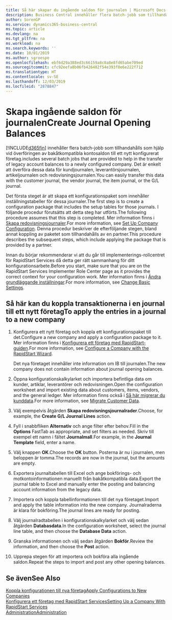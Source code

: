 ```yaml
---
title: Så här skapar du ingående saldon för journalen | Microsoft Docs
description: Business Central innehåller flera batch-jobb som tillhandahålls som hjälp vid överföringen av bakåtkompatibla kontosaldon till ett nykonfigurerat företag. Du kan enkelt överföra data med bokföring i journaler.
author: SorenGP
ms.service: dynamics365-business-central
ms.topic: article
ms.devlang: na
ms.tgt_pltfrm: na
ms.workload: na
ms.search.keywords: ''
ms.date: 10/01/2019
ms.author: sgroespe
ms.openlocfilehash: ebf6d29a388ed3c66159a8c8a8e8fd65abe709ed
ms.sourcegitcommit: cfc92eefa8b06fb426482f54e393f0e6e222f712
ms.translationtype: HT
ms.contentlocale: sv-SE
ms.lasthandoff: 12/03/2019
ms.locfileid: "2878847"
---
```

# <a name="create-journal-opening-balances"></a><span data-ttu-id="84de9-104">Skapa ingående saldon för journalen</span><span class="sxs-lookup"><span data-stu-id="84de9-104">Create Journal Opening Balances</span></span>
[!INCLUDE[d365fin](includes/d365fin_md.md)] <span data-ttu-id="84de9-105">innehåller flera batch-jobb som tillhandahålls som hjälp vid överföringen av bakåtkompatibla kontosaldon till ett nytt konfigurerat företag.</span><span class="sxs-lookup"><span data-stu-id="84de9-105">includes several batch jobs that are provided to help in the transfer of legacy account balances to a newly configured company.</span></span> <span data-ttu-id="84de9-106">Det är enkelt att överföra dessa data för kundjournalen, leverantörsjournalen, artikeljournalen och redovisningsjournalen.</span><span class="sxs-lookup"><span data-stu-id="84de9-106">You can easily transfer this data with the customer journal, the vendor journal, the item journal, or the G/L journal.</span></span>

<span data-ttu-id="84de9-107">Det första steget är att skapa ett konfigurationspaket som innehåller inställningstabeller för dessa journaler.</span><span class="sxs-lookup"><span data-stu-id="84de9-107">The first step is to create a configuration package that includes the setup tables for those journals.</span></span> <span data-ttu-id="84de9-108">I följande procedur förutsätts att detta steg har utförts.</span><span class="sxs-lookup"><span data-stu-id="84de9-108">The following procedure assumes that this step is completed.</span></span> <span data-ttu-id="84de9-109">Mer information finns i [Skapa redovisningsjournaler](admin-set-up-company-configuration.md).</span><span class="sxs-lookup"><span data-stu-id="84de9-109">For more information, see [Set Up Company Configuration](admin-set-up-company-configuration.md).</span></span> <span data-ttu-id="84de9-110">Denna procedur beskriver de efterföljande stegen, bland annat koppling av paketet som tillhandahålls av en partner.</span><span class="sxs-lookup"><span data-stu-id="84de9-110">This procedure describes the subsequent steps, which include applying the package that is provided by a partner.</span></span>  

<span data-ttu-id="84de9-111">Innan du börjar rekommenderar vi att du går till implementerings-rollcentret för RapidStart Services då detta ger rätt sammanhang för ditt konfigurationsarbete.</span><span class="sxs-lookup"><span data-stu-id="84de9-111">Before you start, make sure that you are on the RapidStart Services Implementer Role Center page as it provides the correct context for your configuration work.</span></span> <span data-ttu-id="84de9-112">Mer information finns i [Ändra grundläggande inställningar](ui-change-basic-settings.md).</span><span class="sxs-lookup"><span data-stu-id="84de9-112">For more information, see [Change Basic Settings](ui-change-basic-settings.md).</span></span>

## <a name="to-apply-the-entries-in-a-journal-to-a-new-company"></a><span data-ttu-id="84de9-113">Så här kan du koppla transaktionerna i en journal till ett nytt företag</span><span class="sxs-lookup"><span data-stu-id="84de9-113">To apply the entries in a journal to a new company</span></span>  
1. <span data-ttu-id="84de9-114">Konfigurera ett nytt företag och koppla ett konfigurationspaket till det.</span><span class="sxs-lookup"><span data-stu-id="84de9-114">Configure a new company and apply a configuration package to it.</span></span> <span data-ttu-id="84de9-115">Mer information finns i [Konfigurera ett företag med RapidStart-guiden](admin-how-to-configure-a-company-with-the-rapidstart-wizard.md).</span><span class="sxs-lookup"><span data-stu-id="84de9-115">For more information, see [Configure a Company with the RapidStart Wizard](admin-how-to-configure-a-company-with-the-rapidstart-wizard.md).</span></span>  

    <span data-ttu-id="84de9-116">Det nya företaget innehåller inte information om IB till journalen.</span><span class="sxs-lookup"><span data-stu-id="84de9-116">The new company does not contain information about journal opening balances.</span></span>  

2. <span data-ttu-id="84de9-117">Öppna konfigurationskalkylarket och importera befintliga data om kunder, artiklar, leverantörer och redovisningen.</span><span class="sxs-lookup"><span data-stu-id="84de9-117">Open the configuration worksheet and import existing data about customers, items, vendors, and the general ledger.</span></span> <span data-ttu-id="84de9-118">Mer information finns också i  [Så här migrerar du kunddata](admin-migrate-customer-data.md).</span><span class="sxs-lookup"><span data-stu-id="84de9-118">For more information, see [Migrate Customer Data](admin-migrate-customer-data.md).</span></span>  
3. <span data-ttu-id="84de9-119">Välj exempelvis åtgärden **Skapa redovisningsjournalrader**.</span><span class="sxs-lookup"><span data-stu-id="84de9-119">Choose, for example, the **Create G/L Journal Lines** action.</span></span>  
4. <span data-ttu-id="84de9-120">Fyll i snabbfliken **Alternativ** och ange filter efter behov.</span><span class="sxs-lookup"><span data-stu-id="84de9-120">Fill in the **Options** FastTab as appropriate, and set filters as needed.</span></span> <span data-ttu-id="84de9-121">Skriv till exempel ett namn i fältet **Journalmall**.</span><span class="sxs-lookup"><span data-stu-id="84de9-121">For example, in the **Journal Template** field, enter a name.</span></span>  
5. <span data-ttu-id="84de9-122">Välj knappen **OK**.</span><span class="sxs-lookup"><span data-stu-id="84de9-122">Choose the **OK** button.</span></span> <span data-ttu-id="84de9-123">Posterna är nu i journalen, men beloppen är tomma.</span><span class="sxs-lookup"><span data-stu-id="84de9-123">The records are now in the journal, but the amounts are empty.</span></span>  
6. <span data-ttu-id="84de9-124">Exportera journaltabellen till Excel och ange bokförings- och motkontoinformationen manuellt från bakåtkompatibla data.</span><span class="sxs-lookup"><span data-stu-id="84de9-124">Export the journal table to Excel and manually enter the posting and balancing account information from the legacy data.</span></span>
7. <span data-ttu-id="84de9-125">Importera och koppla tabellinformationen till det nya företaget.</span><span class="sxs-lookup"><span data-stu-id="84de9-125">Import and apply the table information into the new company.</span></span> <span data-ttu-id="84de9-126">Journalraderna är klara för bokföring.</span><span class="sxs-lookup"><span data-stu-id="84de9-126">The journal lines are ready for posting.</span></span>  
8. <span data-ttu-id="84de9-127">Välj journalradtabellen i konfigurationskalkylarket och välj sedan åtgärden **Databasdata**.</span><span class="sxs-lookup"><span data-stu-id="84de9-127">In the configuration worksheet, select the journal line table, and then choose the **Database Data** action.</span></span>  
9. <span data-ttu-id="84de9-128">Granska informationen och välj sedan åtgärden **Bokför**.</span><span class="sxs-lookup"><span data-stu-id="84de9-128">Review the information, and then choose the **Post** action.</span></span>  
10. <span data-ttu-id="84de9-129">Upprepa stegen för att importera och bokföra alla ingående saldon.</span><span class="sxs-lookup"><span data-stu-id="84de9-129">Repeat the steps to import and post any other opening balances.</span></span>  

## <a name="see-also"></a><span data-ttu-id="84de9-130">Se även</span><span class="sxs-lookup"><span data-stu-id="84de9-130">See Also</span></span>  
[<span data-ttu-id="84de9-131">Koppla konfigurationen till nya företag</span><span class="sxs-lookup"><span data-stu-id="84de9-131">Apply Configurations to New Companies</span></span>](admin-apply-configuration-to-new-companies.md)  
[<span data-ttu-id="84de9-132">Konfigurera ett företag med RapidStart Services</span><span class="sxs-lookup"><span data-stu-id="84de9-132">Setting Up a Company With RapidStart Services</span></span>](admin-set-up-a-company-with-rapidstart.md)  
[<span data-ttu-id="84de9-133">Administration</span><span class="sxs-lookup"><span data-stu-id="84de9-133">Administration</span></span>](admin-setup-and-administration.md)
